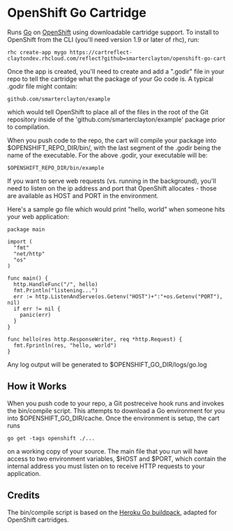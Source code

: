 OpenShift Go Cartridge
======================

Runs [Go](http://golang.org) on [OpenShift](https://openshift.redhat.com/app/login) using downloadable cartridge support.  To install to OpenShift from the CLI (you'll need version 1.9 or later of rhc), run:

    rhc create-app mygo https://cartreflect-claytondev.rhcloud.com/reflect?github=smarterclayton/openshift-go-cart

Once the app is created, you'll need to create and add a ".godir" file in your repo to tell the cartridge what the package of your Go code is.  A typical .godir file might contain:

    github.com/smarterclayton/example

which would tell OpenShift to place all of the files in the root of the Git repository inside of the 'github.com/smarterclayton/example' package prior to compilation.

When you push code to the repo, the cart will compile your package into $OPENSHIFT_REPO_DIR/bin/, with the last segment of the .godir being the name of the executable.  For the above .godir, your executable will be:

    $OPENSHIFT_REPO_DIR/bin/example

If you want to serve web requests (vs. running in the background), you'll need to listen on the ip address and port that OpenShift allocates - those are available as HOST and PORT in the environment.

Here's a sample go file which would print "hello, world" when someone hits your web application:

    package main

    import (
      "fmt"
      "net/http"
      "os"
    )

    func main() {
      http.HandleFunc("/", hello)
      fmt.Println("listening...")
      err := http.ListenAndServe(os.Getenv("HOST")+":"+os.Getenv("PORT"), nil)
      if err != nil {
        panic(err)
      }
    }

    func hello(res http.ResponseWriter, req *http.Request) {
      fmt.Fprintln(res, "hello, world")
    }

Any log output will be generated to $OPENSHIFT_GO_DIR/logs/go.log


How it Works
------------

When you push code to your repo, a Git postreceive hook runs and invokes the bin/compile script.  This attempts to download a Go environment for you into $OPENSHIFT_GO_DIR/cache.  Once the environment is setup, the cart runs

    go get -tags openshift ./...

on a working copy of your source.  The main file that you run will have access to two environment variables, $HOST and $PORT, which contain the internal address you must listen on to receive HTTP requests to your application.


Credits
-------

The bin/compile script is based on the [Heroku Go buildpack](https://github.com/kr/heroku-buildpack-go), adapted for OpenShift cartridges.
